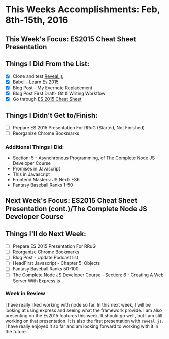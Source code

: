 # This Weeks Accomplishments: Feb, 8th-15th, 2016

## This Week's Focus: ES2015 Cheat Sheet Presentation

## Things I Did From the List:

- [x] Clone and test [Reveal.js](https://github.com/hakimel/reveal.js/)
- [x] [Babel - Learn Es 2015](https://babeljs.io/docs/learn-es2015/)
- [x] Blog Post - My Evernote Replacement
- [x] Blog Post First Draft- Git & Writing Workflow
- [x] Go through [ES 2015 Cheat Sheet](https://github.com/DrkSephy/es6-cheatsheet)

## Things I Didn't Get to/Finish:

- [ ] Prepare ES 2015 Presentation For RRuG (Started, Not Finished)
- [ ] Reorganize Chrome Bookmarks

### Additional Things I Did:

- Section: 5 - Asynchronous Programming, of The Complete Node JS Developer Course
- Promises in Javascript
- This in Javascript
- Frontend Masters: JS.Next: ES6
- Fantasy Baseball Ranks 1-50

## Next Week's Focus: ES2015 Cheat Sheet Presentation (cont.)/The Complete Node JS Developer Course

## Things I'll do Next Week:

- [ ] Prepare ES 2015 Presentation For RRuG
- [ ] Reorganize Chrome Bookmarks
- [ ] Blog Post - Update Podcast list
- [ ] HeadFirst Javascript - Chapter 5: Objects
- [ ] Fantasy Baseball Ranks 50-100
- [ ] The Complete Node JS Developer Course - Section: 6 - Creating A Web Server With Express.js

### Week in Review

I have really liked working with node so far. In this next week, I will be looking at using express and seeing what the framework provide. I am also presenting on the Es2015 features this week. It should go well, but I am still working on that presentation. It is also the first presentation with `reveal.js`. I have really enjoyed it so far and am looking forward to working with it in the future. 

